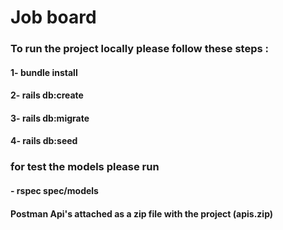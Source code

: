 # Job board

### To run the project locally please follow these steps :

#### 1- bundle install
#### 2- rails db:create
#### 3- rails db:migrate
#### 4- rails db:seed

### for test the models please run

#### - rspec spec/models


#### Postman Api's attached as a zip file with the project (apis.zip) 
